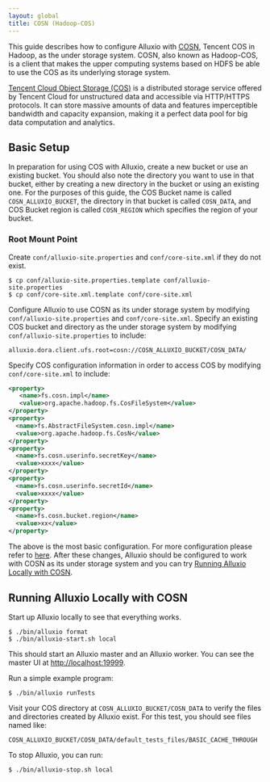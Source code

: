 ```yaml
---
layout: global
title: COSN (Hadoop-COS)
---
```


This guide describes how to configure Alluxio with [COSN](https://hadoop.apache.org/docs/stable/hadoop-cos/cloud-storage/index.html), Tencent COS in Hadoop, as the under storage system. COSN, also known as Hadoop-COS, is a client that makes the upper computing systems based on HDFS be able to use the COS as its underlying storage system. 

[Tencent Cloud Object Storage (COS)](https://cloud.tencent.com/product/cos) is a distributed storage service offered by Tencent Cloud for unstructured data and accessible via HTTP/HTTPS protocols. It can store massive amounts of data and features imperceptible bandwidth and capacity expansion, making it a perfect data pool for big data computation and analytics.

## Basic Setup

In preparation for using COS with Alluxio, create a new bucket or use an existing bucket.
You should also note the directory you want to use in that bucket, either by creating a new directory in the bucket or using an existing one.
For the purposes of this guide, the COS Bucket name is called `COSN_ALLUXIO_BUCKET`, the directory in that bucket is called `COSN_DATA`, and COS Bucket region is called `COSN_REGION` which specifies the region of your bucket.

### Root Mount Point

Create `conf/alluxio-site.properties` and `conf/core-site.xml` if they do not exist.

```console
$ cp conf/alluxio-site.properties.template conf/alluxio-site.properties
$ cp conf/core-site.xml.template conf/core-site.xml
```

Configure Alluxio to use COSN as its under storage system by modifying `conf/alluxio-site.properties` and `conf/core-site.xml`.
Specify an existing COS bucket and directory as the under storage system by modifying
`conf/alluxio-site.properties` to include:

```properties
alluxio.dora.client.ufs.root=cosn://COSN_ALLUXIO_BUCKET/COSN_DATA/
```

Specify COS configuration information in order to access COS by modifying `conf/core-site.xml` to include:

```xml
<property>
   <name>fs.cosn.impl</name>
   <value>org.apache.hadoop.fs.CosFileSystem</value>
</property>
<property>
  <name>fs.AbstractFileSystem.cosn.impl</name>
  <value>org.apache.hadoop.fs.CosN</value>
</property>
<property>
  <name>fs.cosn.userinfo.secretKey</name>
  <value>xxxx</value>
</property>
<property>
  <name>fs.cosn.userinfo.secretId</name>
  <value>xxxx</value>
</property>
<property>
  <name>fs.cosn.bucket.region</name>
  <value>xx</value>
</property>
```

The above is the most basic configuration. For more configuration please refer to [here](https://hadoop.apache.org/docs/r3.3.1/hadoop-cos/cloud-storage/index.html).
After these changes, Alluxio should be configured to work with COSN as its under storage system and you can try [Running Alluxio Locally with COSN](#running-alluxio-locally-with-cosn).

## Running Alluxio Locally with COSN

Start up Alluxio locally to see that everything works.

```console
$ ./bin/alluxio format
$ ./bin/alluxio-start.sh local
```

This should start an Alluxio master and an Alluxio worker. You can see the master UI at [http://localhost:19999](http://localhost:19999).

Run a simple example program:

```console
$ ./bin/alluxio runTests
```

Visit your COS directory at `COSN_ALLUXIO_BUCKET/COSN_DATA` to verify the files and directories created by Alluxio exist.
For this test, you should see files named like:

```
COSN_ALLUXIO_BUCKET/COSN_DATA/default_tests_files/BASIC_CACHE_THROUGH
```

To stop Alluxio, you can run:

```console
$ ./bin/alluxio-stop.sh local
```
